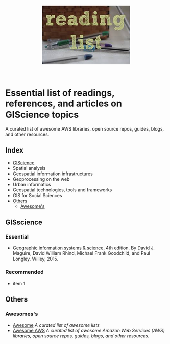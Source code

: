 <br/>
<p align="center">
  <img src="https://raw.githubusercontent.com/cgranell/notebook/master/readings/images/readinglist.jpe">
</p>
<br/>

# Essential list of readings, references, and articles on GIScience topics

A curated list of awesome AWS libraries, open source repos, guides, blogs, and other resources.

## Index
* [GIScience](#giscience)
* Spatial analysis
* Geospatial information infrastructures
* Geoprocessing on the web
* Urban informatics
* Geospatial technologies, tools and frameworks
* GIS for Social Sciences
* [Others](#others)
    * [Awesome's](#awesome)


## GISscience

### Essential
* [Geographic information systems & science](http://eu.wiley.com/WileyCDA/WileyTitle/productCd-EHEP003247.html),  4th edition. By David J. Maguire, David William Rhind, Michael Frank Goodchild, and Paul Longley. Willey, 2015.

### Recommended
* item 1

## Others

### Awesomes's

* [Awesome](https://github.com/sindresorhus/awesome) *A curated list of awesome lists*
* [Awesome AWS](https://github.com/donnemartin/awesome-aws)
*A curated list of awesome Amazon Web Services (AWS) libraries, open source repos, guides, blogs, and other resources.*


